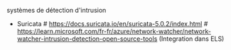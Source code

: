systèmes de détection d'intrusion
  - Suricata  # https://docs.suricata.io/en/suricata-5.0.2/index.html
              # https://learn.microsoft.com/fr-fr/azure/network-watcher/network-watcher-intrusion-detection-open-source-tools (Integration dans ELS)  
